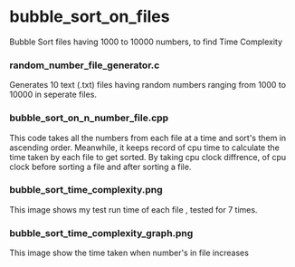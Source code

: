 # bubble_sort_on_files
Bubble Sort files having 1000 to 10000 numbers, to find Time Complexity

### random_number_file_generator.c 
Generates 10 text (.txt) files having random numbers ranging from 1000 to 10000 in seperate files.

### bubble_sort_on_n_number_file.cpp
This code takes all the numbers from each file at a time and sort's them in ascending order. Meanwhile, it keeps record of cpu time to calculate the time taken by each file to get sorted. By taking cpu clock diffrence, of cpu clock before sorting a file and after sorting a file.

### bubble_sort_time_complexity.png
This image shows my test run time of each file , tested for 7 times.

### bubble_sort_time_complexity_graph.png
This image show the time taken when number's in file increases
